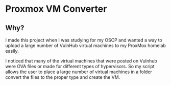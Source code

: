 # Proxmox VM Converter

## Why?
I made this project when I was studying for my OSCP and wanted a way to upload a large number of VulnHub virtual machines to my ProxMox
homelab easily.

I noticed that many of the virtual machines that were posted on Vulnhub were OVA files or made for different types of hypervisors.
So my script allows the user to place a large number of virtual machines in a folder convert the files to the proper type and create the VM.

